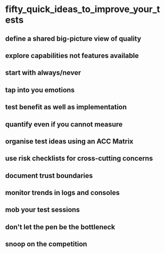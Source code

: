 # fifty_quick_ideas_to_improve_your_tests

## define a shared big-picture view of quality

## explore capabilities not features available

## start with always/never

## tap into you emotions

## test benefit as well as implementation

## quantify even if you cannot measure

## organise test ideas using an ACC Matrix

## use risk checklists for cross-cutting concerns

## document trust boundaries

## monitor trends in logs and consoles

## mob your test sessions

## don't let the pen be the bottleneck

## snoop on the competition
